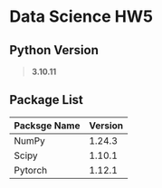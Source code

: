 # Data Science HW5

## Python Version

> **3.10.11**

## Package List

| Packsge Name | Version |
| ------------ | ------- |
| NumPy        | 1.24.3  |
| Scipy        | 1.10.1  |
| Pytorch      | 1.12.1  |
